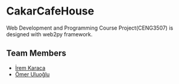 # CakarCafeHouse
Web Development and Programming Course Project(CENG3507) is designed with web2py framework. 

## Team Members

* [İrem Karaca](https://github.com/iremkaraca)
* [Ömer Uluoğlu](https://github.com/omeruluoglu)


